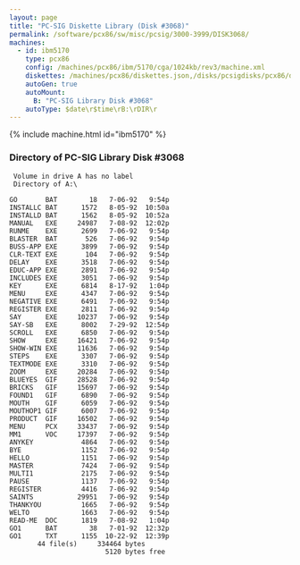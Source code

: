 ```yaml
---
layout: page
title: "PC-SIG Diskette Library (Disk #3068)"
permalink: /software/pcx86/sw/misc/pcsig/3000-3999/DISK3068/
machines:
  - id: ibm5170
    type: pcx86
    config: /machines/pcx86/ibm/5170/cga/1024kb/rev3/machine.xml
    diskettes: /machines/pcx86/diskettes.json,/disks/pcsigdisks/pcx86/diskettes.json
    autoGen: true
    autoMount:
      B: "PC-SIG Library Disk #3068"
    autoType: $date\r$time\rB:\rDIR\r
---
```


{% include machine.html id="ibm5170" %}

### Directory of PC-SIG Library Disk #3068

     Volume in drive A has no label
     Directory of A:\

    GO       BAT        18   7-06-92   9:54p
    INSTALLC BAT      1572   8-05-92  10:50a
    INSTALLD BAT      1562   8-05-92  10:52a
    MANUAL   EXE     24987   7-08-92  12:02p
    RUNME    EXE      2699   7-06-92   9:54p
    BLASTER  BAT       526   7-06-92   9:54p
    BUSS-APP EXE      3899   7-06-92   9:54p
    CLR-TEXT EXE       104   7-06-92   9:54p
    DELAY    EXE      3518   7-06-92   9:54p
    EDUC-APP EXE      2891   7-06-92   9:54p
    INCLUDES EXE      3051   7-06-92   9:54p
    KEY      EXE      6814   8-17-92   1:04p
    MENU     EXE      4347   7-06-92   9:54p
    NEGATIVE EXE      6491   7-06-92   9:54p
    REGISTER EXE      2811   7-06-92   9:54p
    SAY      EXE     10237   7-06-92   9:54p
    SAY-SB   EXE      8002   7-29-92  12:54p
    SCROLL   EXE      6850   7-06-92   9:54p
    SHOW     EXE     16421   7-06-92   9:54p
    SHOW-WIN EXE     11636   7-06-92   9:54p
    STEPS    EXE      3307   7-06-92   9:54p
    TEXTMODE EXE      3310   7-06-92   9:54p
    ZOOM     EXE     20284   7-06-92   9:54p
    BLUEYES  GIF     28528   7-06-92   9:54p
    BRICKS   GIF     15697   7-06-92   9:54p
    FOUND1   GIF      6890   7-06-92   9:54p
    MOUTH    GIF      6059   7-06-92   9:54p
    MOUTHOP1 GIF      6007   7-06-92   9:54p
    PRODUCT  GIF     16502   7-06-92   9:54p
    MENU     PCX     33437   7-06-92   9:54p
    MM1      VOC     17397   7-06-92   9:54p
    ANYKEY            4864   7-06-92   9:54p
    BYE               1152   7-06-92   9:54p
    HELLO             1151   7-06-92   9:54p
    MASTER            7424   7-06-92   9:54p
    MULTI1            2175   7-06-92   9:54p
    PAUSE             1137   7-06-92   9:54p
    REGISTER          4416   7-06-92   9:54p
    SAINTS           29951   7-06-92   9:54p
    THANKYOU          1665   7-06-92   9:54p
    WELTO             1663   7-06-92   9:54p
    READ-ME  DOC      1819   7-08-92   1:04p
    GO1      BAT        38   7-01-92  12:32p
    GO1      TXT      1155  10-22-92  12:39p
           44 file(s)     334464 bytes
                            5120 bytes free
